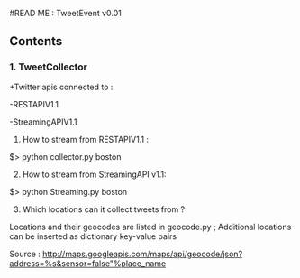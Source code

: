 #READ ME : TweetEvent v0.01

## Contents
### 1. TweetCollector

+Twitter apis connected to :

-RESTAPIV1.1

-StreamingAPIV1.1

1. How to stream from RESTAPIV1.1 :

$> python collector.py boston

2. How to stream from StreamingAPI v1.1:

$> python Streaming.py boston

3. Which locations can it collect tweets from ?

Locations and their geocodes are listed in geocode.py ; Additional locations can be inserted as dictionary key-value pairs

Source : http://maps.googleapis.com/maps/api/geocode/json?address=%s&sensor=false"%place_name

